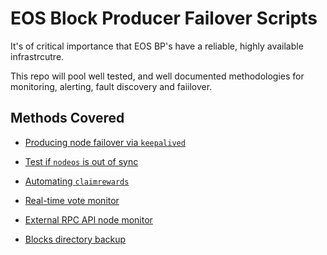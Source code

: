 # EOS Block Producer Failover Scripts

It's of critical importance that EOS BP's have a reliable, highly available infrastrcutre.

This repo will pool well tested, and well documented methodologies for monitoring, alerting, fault discovery and faiilover.

## Methods Covered

- [Producing node failover via `keepalived`](/producing-node-failover)

- [Test if `nodeos` is out of sync](/rpc-api-health-check)

- [Automating `claimrewards`](/claim-rewards)

- [Real-time vote monitor](/vote-monitor)

- [External RPC API node monitor](/external-rpc-api-monitor)

- [Blocks directory backup](/blocks-backup)